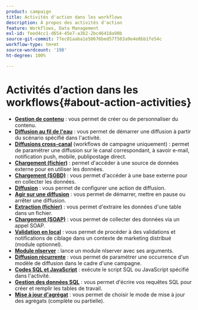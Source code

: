 ```yaml
---
product: campaign
title: Activités d'action dans les workflows
description: À propos des activités d'action
feature: Workflows, Data Management
exl-id: feed4cc1-d654-45e7-a3b2-2bc46418a90b
source-git-commit: 77ec01aaba1e50676bed57f503a9e4e8bb1fe54c
workflow-type: tm+mt
source-wordcount: '198'
ht-degree: 100%

---
```


# Activités d’action dans les workflows{#about-action-activities}

* **[Gestion de contenu](content-management.md)** : vous permet de créer ou de personnaliser du contenu.
* **[Diffusion au fil de l&#39;eau](continuous-delivery.md)** : vous permet de démarrer une diffusion à partir du scénario spécifié dans l&#39;activité.
* **[Diffusions cross-canal](cross-channel-deliveries.md)** (workflows de campagne uniquement) : permet de paramétrer une diffusion sur le canal correspondant, à savoir e-mail, notification push, mobile, publipostage direct.
* **[Chargement (fichier)](data-loading--rdbms-.md)** : permet d&#39;accéder à une source de données externe pour en utiliser les données.
* **[Chargement (SGBD)](data-loading--rdbms-.md)** : vous permet d&#39;accéder à une base externe pour en collecter les données.
* **[Diffusion](delivery.md)** : vous permet de configurer une action de diffusion.
* **[Agir sur une diffusion](delivery-control.md)** : vous permet de démarrer, mettre en pause ou arrêter une diffusion.
* **[Extraction (fichier)](extraction--file-.md)** : vous permet d&#39;extraire les données d&#39;une table dans un fichier.
* **[Chargement (SOAP)](loading-soap.md)** : vous permet de collecter des données via un appel SOAP.
* **[Validation en local](local-approval.md)** : vous permet de procéder à des validations et notifications de ciblage dans un contexte de marketing distribué (module optionnel).
* **[Module nlserver](nlserver-module.md)** : lance un module nlserver avec ses arguments.
* **[Diffusion récurrente](recurring-delivery.md)** : vous permet de paramétrer une occurrence d&#39;un modèle de diffusion dans le cadre d&#39;une campagne.
* **[Codes SQL et JavaScript](sql-code-and-javascript-code.md)** : exécute le script SQL ou JavaScript spécifié dans l&#39;activité.
* **[Gestion des données SQL](sql-data-management.md)** : vous permet d&#39;écrire vos requêtes SQL pour créer et remplir les tables de travail.
* **[Mise à jour d&#39;agrégat](update-aggregate.md)** : vous permet de choisir le mode de mise à jour des agrégats (complète ou partielle).
